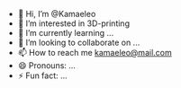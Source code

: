 - 👋 Hi, I’m @Kamaeleo
- 👀 I’m interested in 3D-printing
- 🌱 I’m currently learning ...
- 💞️ I’m looking to collaborate on ...
- 📫 How to reach me kamaeleo@mail.com
- 😄 Pronouns: ...
- ⚡ Fun fact: ...

<!---
Kamaeleo/Kamaeleo is a ✨ special ✨ repository because its `README.md` (this file) appears on your GitHub profile.
You can click the Preview link to take a look at your changes.
--->
